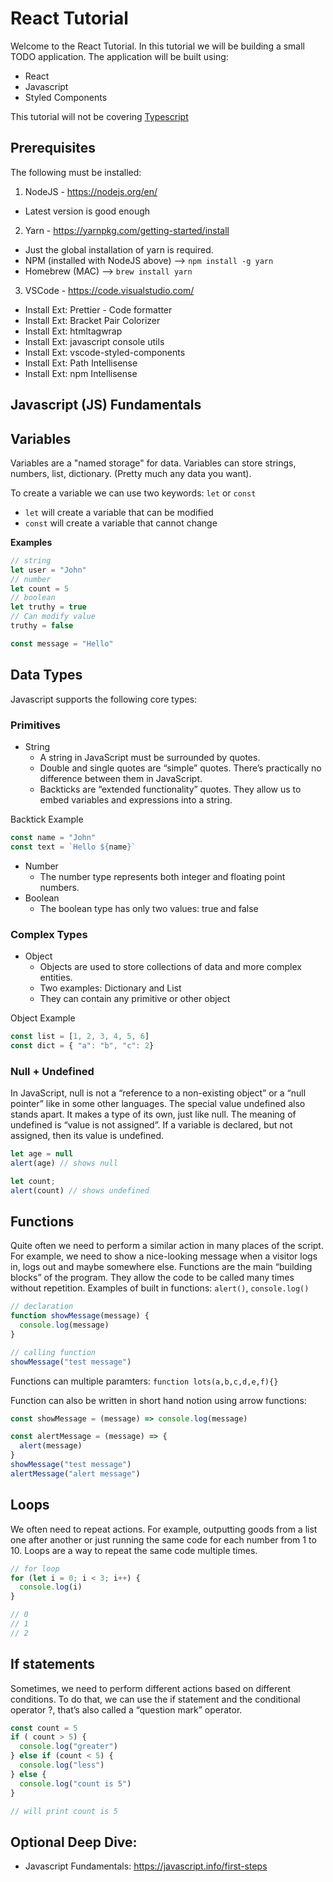 # React Tutorial

Welcome to the React Tutorial. In this tutorial we will be building a small TODO application. The application will be built using:
- React
- Javascript
- Styled Components

This tutorial will not be covering [Typescript](https://www.typescriptlang.org/)

## Prerequisites

The following must be installed:

1. NodeJS - https://nodejs.org/en/
  - Latest version is good enough
2. Yarn - https://yarnpkg.com/getting-started/install
  - Just the global installation of yarn is required.
  - NPM (installed with NodeJS above) --> `npm install -g yarn`
  - Homebrew (MAC) --> `brew install yarn`
3. VSCode - https://code.visualstudio.com/
  - Install Ext: Prettier - Code formatter
  - Install Ext: Bracket Pair Colorizer
  - Install Ext: htmltagwrap
  - Install Ext: javascript console utils
  - Install Ext: vscode-styled-components
  - Install Ext: Path Intellisense
  - Install Ext: npm Intellisense

## Javascript (JS) Fundamentals

## Variables

Variables are a "named storage" for data. Variables can store strings, numbers, list, dictionary. (Pretty much any data you want).

To create a variable we can use two keywords: `let` or `const`
- `let` will create a variable that can be modified
- `const` will create a variable that cannot change

**Examples**

```javascript
// string
let user = "John"
// number
let count = 5
// boolean
let truthy = true
// Can modify value
truthy = false

const message = "Hello"
```

## Data Types

Javascript supports the following core types:

### Primitives

- String
  - A string in JavaScript must be surrounded by quotes. 
  - Double and single quotes are “simple” quotes. There’s practically no difference between them in JavaScript.
  - Backticks are “extended functionality” quotes. They allow us to embed variables and expressions into a string.

Backtick Example
```javascript
const name = "John"
const text = `Hello ${name}`
```

- Number
  - The number type represents both integer and floating point numbers.
- Boolean
  - The boolean type has only two values: true and false

### Complex Types

- Object
  - Objects are used to store collections of data and more complex entities.
  - Two examples: Dictionary and List
  - They can contain any primitive or other object

Object Example
```javascript
const list = [1, 2, 3, 4, 5, 6]
const dict = { "a": "b", "c": 2}
```

### Null + Undefined

In JavaScript, null is not a “reference to a non-existing object” or a “null pointer” like in some other languages.
The special value undefined also stands apart. It makes a type of its own, just like null. The meaning of undefined is “value is not assigned”. If a variable is declared, but not assigned, then its value is undefined.

```javascript
let age = null
alert(age) // shows null

let count;
alert(count) // shows undefined

```

## Functions

Quite often we need to perform a similar action in many places of the script. For example, we need to show a nice-looking message when a visitor logs in, logs out and maybe somewhere else. Functions are the main “building blocks” of the program. They allow the code to be called many times without repetition. Examples of built in functions: `alert()`, `console.log()`

```javascript
// declaration
function showMessage(message) {
  console.log(message)
}

// calling function
showMessage("test message")
```

Functions can multiple paramters: `function lots(a,b,c,d,e,f){}`

Function can also be written in short hand notion using arrow functions:

```javascript
const showMessage = (message) => console.log(message)

const alertMessage = (message) => {
  alert(message)
}
showMessage("test message")
alertMessage("alert message")
```
## Loops

We often need to repeat actions. For example, outputting goods from a list one after another or just running the same code for each number from 1 to 10. Loops are a way to repeat the same code multiple times.

```javascript
// for loop
for (let i = 0; i < 3; i++) {
  console.log(i)
}

// 0
// 1
// 2
```

## If statements

Sometimes, we need to perform different actions based on different conditions. To do that, we can use the if statement and the conditional operator ?, that’s also called a “question mark” operator.

```javascript
const count = 5
if ( count > 5) {
  console.log("greater")
} else if (count < 5) {
  console.log("less")
} else {
  console.log("count is 5")
}

// will print count is 5
```

## Optional Deep Dive:
- Javascript Fundamentals: https://javascript.info/first-steps
